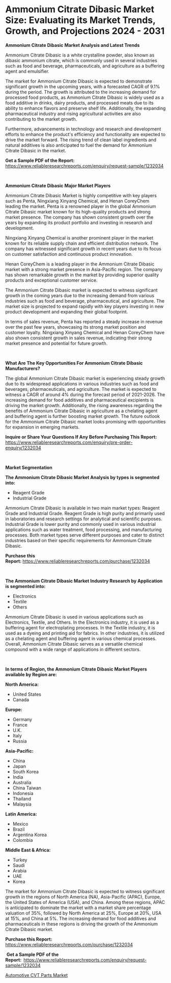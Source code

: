 <p><h1>Ammonium Citrate Dibasic Market Size: Evaluating its Market Trends, Growth, and Projections 2024 - 2031</h1></p><p><strong>Ammonium Citrate Dibasic Market Analysis and Latest Trends</strong></p>
<p><p>Ammonium Citrate Dibasic is a white crystalline powder, also known as dibasic ammonium citrate, which is commonly used in several industries such as food and beverage, pharmaceuticals, and agriculture as a buffering agent and emulsifier.</p><p>The market for Ammonium Citrate Dibasic is expected to demonstrate significant growth in the upcoming years, with a forecasted CAGR of 9.1% during the period. The growth is attributed to the increasing demand for processed food products, as Ammonium Citrate Dibasic is widely used as a food additive in drinks, dairy products, and processed meats due to its ability to enhance flavors and preserve shelf life. Additionally, the expanding pharmaceutical industry and rising agricultural activities are also contributing to the market growth.</p><p>Furthermore, advancements in technology and research and development efforts to enhance the product's efficiency and functionality are expected to drive the market forward. The rising trend of clean label ingredients and natural additives is also anticipated to fuel the demand for Ammonium Citrate Dibasic in the market.</p></p>
<p><strong>Get a Sample PDF of the Report:&nbsp;</strong> <a href="https://www.reliableresearchreports.com/enquiry/request-sample/1232034">https://www.reliableresearchreports.com/enquiry/request-sample/1232034</a></p>
<p>&nbsp;</p>
<p><strong>Ammonium Citrate Dibasic Major Market Players</strong></p>
<p><p>Ammonium Citrate Dibasic Market is highly competitive with key players such as Penta, Ningxiang Xinyang Chemical, and Henan CoreyChem leading the market. Penta is a renowned player in the global Ammonium Citrate Dibasic market known for its high-quality products and strong market presence. The company has shown consistent growth over the years by expanding its product portfolio and investing in research and development.</p><p>Ningxiang Xinyang Chemical is another prominent player in the market known for its reliable supply chain and efficient distribution network. The company has witnessed significant growth in recent years due to its focus on customer satisfaction and continuous product innovation.</p><p>Henan CoreyChem is a leading player in the Ammonium Citrate Dibasic market with a strong market presence in Asia-Pacific region. The company has shown remarkable growth in the market by providing superior quality products and exceptional customer service.</p><p>The Ammonium Citrate Dibasic market is expected to witness significant growth in the coming years due to the increasing demand from various industries such as food and beverage, pharmaceutical, and agriculture. The market size is projected to expand rapidly with key players investing in new product development and expanding their global footprint.</p><p>In terms of sales revenue, Penta has reported a steady increase in revenue over the past few years, showcasing its strong market position and customer loyalty. Ningxiang Xinyang Chemical and Henan CoreyChem have also shown consistent growth in sales revenue, indicating their strong market presence and potential for future growth.</p></p>
<p>&nbsp;</p>
<p><strong>What Are The Key Opportunities For Ammonium Citrate Dibasic Manufacturers?</strong></p>
<p><p>The global Ammonium Citrate Dibasic market is experiencing steady growth due to its widespread applications in various industries such as food and beverages, pharmaceuticals, and agriculture. The market is expected to witness a CAGR of around 4% during the forecast period of 2021-2026. The increasing demand for food additives and pharmaceutical excipients is driving the market growth. Additionally, the rising awareness regarding the benefits of Ammonium Citrate Dibasic in agriculture as a chelating agent and buffering agent is further boosting market growth. The future outlook for the Ammonium Citrate Dibasic market looks promising with opportunities for expansion in emerging markets.</p></p>
<p><strong>Inquire or Share Your Questions If Any Before Purchasing This Report:</strong> <a href="https://www.reliableresearchreports.com/enquiry/pre-order-enquiry/1232034">https://www.reliableresearchreports.com/enquiry/pre-order-enquiry/1232034</a></p>
<p>&nbsp;</p>
<p><strong>Market Segmentation</strong></p>
<p><strong>The Ammonium Citrate Dibasic Market Analysis by types is segmented into:</strong></p>
<p><ul><li>Reagent Grade</li><li>Industrial Grade</li></ul></p>
<p><p>Ammonium Citrate Dibasic is available in two main market types: Reagent Grade and Industrial Grade. Reagent Grade is high purity and primarily used in laboratories and research settings for analytical and scientific purposes. Industrial Grade is lower purity and commonly used in various industrial applications such as water treatment, food processing, and manufacturing processes. Both market types serve different purposes and cater to distinct industries based on their specific requirements for Ammonium Citrate Dibasic.</p></p>
<p><strong>Purchase this Report:&nbsp;</strong><a href="https://www.reliableresearchreports.com/purchase/1232034">https://www.reliableresearchreports.com/purchase/1232034</a></p>
<p>&nbsp;</p>
<p><strong>The Ammonium Citrate Dibasic Market Industry Research by Application is segmented into:</strong></p>
<p><ul><li>Electronics</li><li>Textile</li><li>Others</li></ul></p>
<p><p>Ammonium Citrate Dibasic is used in various applications such as Electronics, Textile, and Others. In the Electronics industry, it is used as a buffering agent for electroplating processes. In the Textile industry, it is used as a dyeing and printing aid for fabrics. In other industries, it is utilized as a chelating agent and buffering agent in various chemical processes. Overall, Ammonium Citrate Dibasic serves as a versatile chemical compound with a wide range of applications in different sectors.</p></p>
<p>&nbsp;</p>
<p><strong>In terms of Region, the Ammonium Citrate Dibasic Market Players available by Region are:</strong></p>
<p>
    <p> <strong> North America: </strong>
        <ul>
            <li>United States</li>
            <li>Canada</li>
        </ul>
        </p> 
    <p> <strong> Europe: </strong>
        <ul>
            <li>Germany</li>
            <li>France</li>
            <li>U.K.</li>
            <li>Italy</li>
            <li>Russia</li>
        </ul>
        </p> 
    <p> <strong> Asia-Pacific: </strong>
        <ul>
            <li>China</li>
            <li>Japan</li>
            <li>South Korea</li>
            <li>India</li>
            <li>Australia</li>
            <li>China Taiwan</li>
            <li>Indonesia</li>
            <li>Thailand</li>
            <li>Malaysia</li>
        </ul>
        </p> 
    <p> <strong> Latin America: </strong>
        <ul>
            <li>Mexico</li>
            <li>Brazil</li>
            <li>Argentina Korea</li>
            <li>Colombia</li>
        </ul>
        </p> 
    <p> <strong> Middle East & Africa: </strong>
        <ul>
            <li>Turkey</li>
            <li>Saudi</li>
            <li>Arabia</li>
            <li>UAE</li>
            <li>Korea</li>
        </ul>
    </p>
    </p>
<p><p>The market for Ammonium Citrate Dibasic is expected to witness significant growth in the regions of North America (NA), Asia-Pacific (APAC), Europe, the United States of America (USA), and China. Among these regions, APAC is anticipated to dominate the market with a market share percentage valuation of 35%, followed by North America at 25%, Europe at 20%, USA at 15%, and China at 5%. The increasing demand for food additives and pharmaceuticals in these regions is driving the growth of the Ammonium Citrate Dibasic market.</p></p>
<p><strong>Purchase this Report: </strong><a href="https://www.reliableresearchreports.com/purchase/1232034">https://www.reliableresearchreports.com/purchase/1232034</a></p>
<p>&nbsp;<strong>Get a Sample PDF of the Report:&nbsp;&nbsp;</strong><a href="https://www.reliableresearchreports.com/enquiry/request-sample/1232034">https://www.reliableresearchreports.com/enquiry/request-sample/1232034</a></p>
<p><strong></strong></p>
<p><p><a href="https://nifty-kite-d51.notion.site/Automotive-CVT-Parts-Market-Research-Report-Forecasted-for-Period-from-2024-2031-by-Market-Type--503890fb84bc4f43ac8ae4beb3840d8f">Automotive CVT Parts Market</a></p></p>